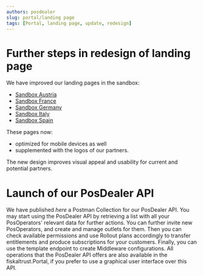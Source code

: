 ```yaml
---
authors: posdealer
slug: portal/landing page
tags: [Portal, landing page, update, redesign]
---
```


# Further steps in redesign of landing page

We have improved our landing pages in the sandbox:  

* [Sandbox Austria](https://portal-sandbox.fiskaltrust.at/ "Sandbox AT")
* [Sandbox France](https://portal-sandbox.fiskaltrust.fr/ "Sandbox France") 
* [Sandbox Germany](https://portal-sandbox.fiskaltrust.de/ "Sandbox  Germany")
* [Sandbox Italy](https://portal-sandbox.fiskaltrust.it/ "Sandbox Italy")
* [Sandbox Spain](https://portal-sandbox.fiskaltrust.es/ "Sandbox Spain")  

These pages now:

* optimized for mobile devices as well
* supplemented with the logos of our partners. 

The new design improves visual appeal and usability for current and potential partners.

# Launch of our PosDealer API

We have published _here_ a Postman Collection for our PosDealer API. You may start using the PosDealer API by retrieving a list with all your PosOperators' relevant data for further actions. You can further invite new PosOperators, and create and manage outlets for them. Then you can check available permissions and use Rollout plans accordingly to transfer entitlements and produce subscriptions for your customers. Finally, you can use the template endpoint to create Middleware configurations.
All operations that the PosDealer API offers are also available in the fiskaltrust.Portal, if you prefer to use a graphical user interface over this API.
